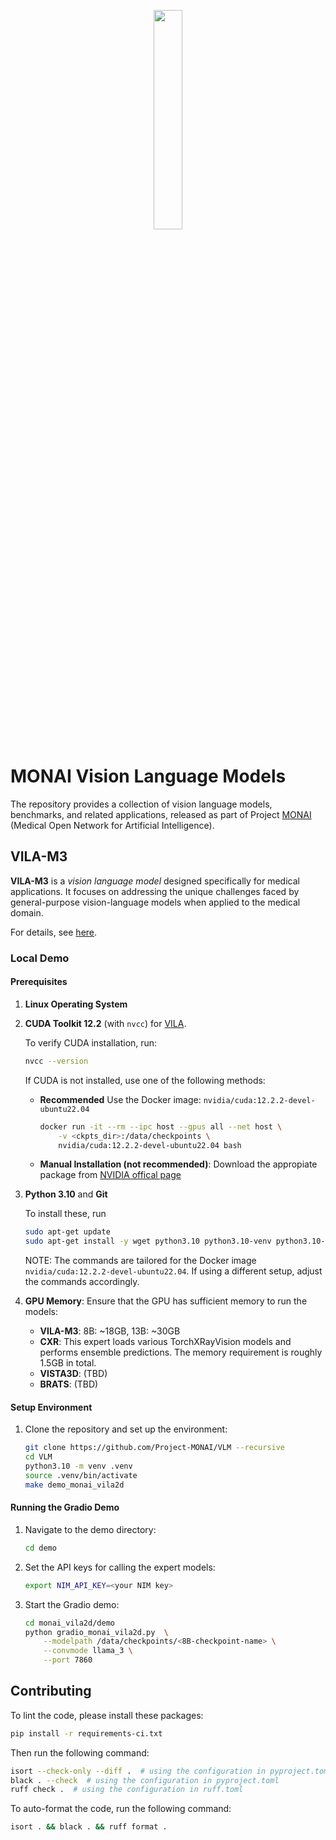 <p align="center">
  <img src="https://raw.githubusercontent.com/Project-MONAI/MONAI/dev/docs/images/MONAI-logo-color.png" width="30%"/>
</p>

# MONAI Vision Language Models
The repository provides a collection of vision language models, benchmarks, and related applications, released as part of Project [MONAI](https://monai.io) (Medical Open Network for Artificial Intelligence).

## VILA-M3

**VILA-M3** is a *vision language model* designed specifically for medical applications. 
It focuses on addressing the unique challenges faced by general-purpose vision-language models when applied to the medical domain.

For details, see [here](./monai_vila2d/README.md).


### Local Demo

#### Prerequisites

1. **Linux Operating System**

1. **CUDA Toolkit 12.2** (with `nvcc`) for [VILA](https://github.com/NVlabs/VILA).

    To verify CUDA installation, run:
    ```bash
    nvcc --version
    ```
    If CUDA is not installed, use one of the following methods:
    - **Recommended** Use the Docker image: `nvidia/cuda:12.2.2-devel-ubuntu22.04`
        ```bash
        docker run -it --rm --ipc host --gpus all --net host \
            -v <ckpts_dir>:/data/checkpoints \
            nvidia/cuda:12.2.2-devel-ubuntu22.04 bash
        ```
    - **Manual Installation (not recommended)**: Download the appropiate package from [NVIDIA offical page](https://developer.nvidia.com/cuda-12-2-2-download-archive)

1. **Python 3.10** and **Git**
    
    To install these, run
    ```bash
    sudo apt-get update
    sudo apt-get install -y wget python3.10 python3.10-venv python3.10-dev git
    ```
    NOTE: The commands are tailored for the Docker image `nvidia/cuda:12.2.2-devel-ubuntu22.04`. If using a different setup, adjust the commands accordingly.

1. **GPU Memory**: Ensure that the GPU has sufficient memory to run the models:
    - **VILA-M3**: 8B: ~18GB, 13B: ~30GB
    - **CXR**: This expert loads various TorchXRayVision models and performs ensemble predictions. The memory requirement is roughly 1.5GB in total.
    - **VISTA3D**: (TBD)
    - **BRATS**: (TBD)

#### Setup Environment

1. Clone the repository and set up the environment:
    ```bash
    git clone https://github.com/Project-MONAI/VLM --recursive
    cd VLM
    python3.10 -m venv .venv
    source .venv/bin/activate
    make demo_monai_vila2d
    ```

#### Running the Gradio Demo

1. Navigate to the demo directory:
    ```bash
    cd demo
    ```

1. Set the API keys for calling the expert models:
    ```bash
    export NIM_API_KEY=<your NIM key>
    ```

1. Start the Gradio demo:
    ```bash
    cd monai_vila2d/demo
    python gradio_monai_vila2d.py  \
        --modelpath /data/checkpoints/<8B-checkpoint-name> \
        --convmode llama_3 \
        --port 7860
    ```

## Contributing

To lint the code, please install these packages:

```bash
pip install -r requirements-ci.txt
```

Then run the following command:

```bash
isort --check-only --diff .  # using the configuration in pyproject.toml
black . --check  # using the configuration in pyproject.toml
ruff check .  # using the configuration in ruff.toml
```

To auto-format the code, run the following command:

```bash
isort . && black . && ruff format .
```
